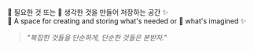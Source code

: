 💾 필요한 것 또는 💭 생각한 것을 만들어 저장하는 공간 ✨  
💾 A space for creating and storing what's needed or 💭 what's imagined ✨

> *"복잡한 것들을 단순하게, 단순한 것들은 본받자."*

<!--

## 💻 STACK
_자주 쓰고 익숙한 기술로 정리, 간단히 만져본 건 생략_
### ⚙️ Lang
![](https://img.shields.io/badge/Java-007396?style=flat-square&logo=Java&logoColor=white)
![](https://img.shields.io/badge/Javascript-F7DF1E?style=flat-square&logo=JavaScript&logoColor=black)
![](https://img.shields.io/badge/TypeScript-3178C6?style=flat-square&logo=TypeScript&logoColor=white)

### ⚙️ Framework
![](https://img.shields.io/badge/SpringBoot-6DB33F?style=flat-square&logo=SpringBoot&logoColor=white)
![](https://img.shields.io/badge/NestJS-E0234E?style=flat-square&logo=NestJS&logoColor=white)
![](https://img.shields.io/badge/Node.js-339933?style=flat-square&logo=Node.js&logoColor=white)



**eunkuk/eunkuk** is a ✨ _special_ ✨ repository because its `README.md` (this file) appears on your GitHub profile.

Here are some ideas to get you started:

- 🔭 I’m currently working on ...
- 🌱 I’m currently learning ...
- 👯 I’m looking to collaborate on ...
- 🤔 I’m looking for help with ...
- 💬 Ask me about ...
- 📫 How to reach me: ...
- 😄 Pronouns: ...
- ⚡ Fun fact: ...
-->
